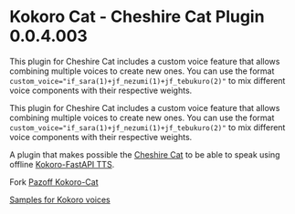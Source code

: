 # Kokoro Cat - Cheshire Cat Plugin 0.0.4.003

This plugin for Cheshire Cat includes a custom voice feature that allows combining multiple voices to create new ones. You can use the format `custom_voice="if_sara(1)+jf_nezumi(1)+jf_tebukuro(2)"` to mix different voice components with their respective weights.

This plugin for Cheshire Cat includes a custom voice feature that allows combining multiple voices to create new ones. You can use the format `custom_voice="if_sara(1)+jf_nezumi(1)+jf_tebukuro(2)"` to mix different voice components with their respective weights.

A plugin that makes possible the [Cheshire Cat](https://github.com/cheshire-cat-ai) to be able to speak using offline [Kokoro-FastAPI TTS](https://github.com/remsky/Kokoro-FastAPI).

Fork [Pazoff Kokoro-Cat](https://github.com/pazoff/Kokoro-Cat)

[Samples for Kokoro voices](https://huggingface.co/spaces/hexgrad/Kokoro-TTS/)
